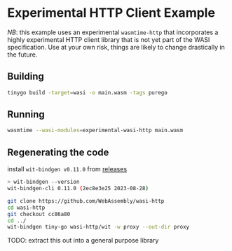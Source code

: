 # Experimental HTTP Client Example
*NB*: this example uses an experimental `wasmtime-http` that incorporates a highly
experimental HTTP client library that is not yet part of the WASI specification.
Use at your own risk, things are likely to change drastically in the future.

## Building
```sh
tinygo build -target=wasi -o main.wasm -tags purego
```

## Running
```sh
wasmtime --wasi-modules=experimental-wasi-http main.wasm
```

## Regenerating the code 

install `wit-bindgen v0.11.0` from [releases](https://github.com/bytecodealliance/wit-bindgen/releases/tag/wit-bindgen-cli-0.11.0)

```sh
> wit-bindgen --version
wit-bindgen-cli 0.11.0 (2ec8e3e25 2023-08-28)
```

```sh
git clone https://github.com/WebAssembly/wasi-http
cd wasi-http
git checkout cc86a80
cd ../
wit-bindgen tiny-go wasi-http/wit -w proxy --out-dir proxy
```

TODO: extract this out into a general purpose library

